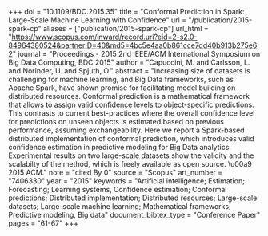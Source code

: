 +++
doi = "10.1109/BDC.2015.35"
title = "Conformal Prediction in Spark: Large-Scale Machine Learning with Confidence"
url = "/publication/2015-spark-cp"
aliases = ["publication/2015-spark-cp"]
url_html = "https://www.scopus.com/inward/record.uri?eid=2-s2.0-84964380524&partnerID=40&md5=4bc5e4aa0b861cce7dd40b913b275e62"
journal = "Proceedings - 2015 2nd IEEE/ACM International Symposium on Big Data Computing, BDC 2015"
author = "Capuccini, M. and Carlsson, L. and Norinder, U. and Spjuth, O."
abstract = "Increasing size of datasets is challenging for machine learning, and Big Data frameworks, such as Apache Spark, have shown promise for facilitating model building on distributed resources. Conformal prediction is a mathematical framework that allows to assign valid confidence levels to object-specific predictions. This contrasts to current best-practices where the overall confidence level for predictions on unseen objects is estimated based on previous performance, assuming exchangeability. Here we report a Spark-based distributed implementation of conformal prediction, which introduces valid confidence estimation in predictive modeling for Big Data analytics. Experimental results on two large-scale datasets show the validity and the scalabilty of the method, which is freely available as open source. \u00a9 2015 ACM."
note = "cited By 0"
source = "Scopus"
art_number = "7406330"
year = "2015"
keywords = "Artificial intelligence;  Estimation;  Forecasting;  Learning systems, Confidence estimation;  Conformal predictions;  Distributed implementation;  Distributed resources;  Large-scale datasets;  Large-scale machine learning;  Mathematical frameworks;  Predictive modeling, Big data"
document_bibtex_type = "Conference Paper"
pages = "61-67"
+++

